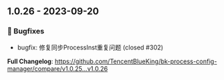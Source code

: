 
## 1.0.26 - 2023-09-20 

### 🐛 Bugfixes

- bugfix:  修复同步ProcessInst重复问题 (closed #302)



**Full Changelog**: https://github.com/TencentBlueKing/bk-process-config-manager/compare/v1.0.25...v1.0.26

